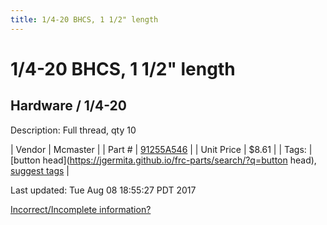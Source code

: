 ```yaml
---
title: 1/4-20 BHCS, 1 1/2" length
---
```


# 1/4-20 BHCS, 1 1/2" length
## Hardware / 1/4-20
Description: 	Full thread, qty 10 

| Vendor | Mcmaster | 
| Part # | [91255A546](https://www.mcmaster.com/#91255A546) | 
| Unit Price | $8.61 | 
| Tags: | [button head](https://jgermita.github.io/frc-parts/search/?q=button head), [suggest tags](https://docs.google.com/forms/d/e/1FAIpQLSeWyY8v3RgOty-MyWmh9U0iivNYN_molChYyS-0U-o-kOAv_g/viewform) | 

Last updated: Tue Aug 08 18:55:27 PDT 2017

 [Incorrect/Incomplete information?](https://docs.google.com/forms/d/e/1FAIpQLSeWyY8v3RgOty-MyWmh9U0iivNYN_molChYyS-0U-o-kOAv_g/viewform)